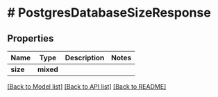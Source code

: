 # # PostgresDatabaseSizeResponse

## Properties

Name | Type | Description | Notes
------------ | ------------- | ------------- | -------------
**size** | **mixed** |  |

[[Back to Model list]](../../README.md#models) [[Back to API list]](../../README.md#endpoints) [[Back to README]](../../README.md)
